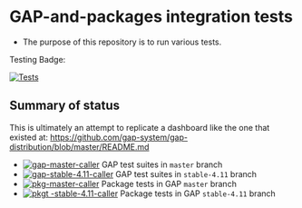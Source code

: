 # GAP-and-packages integration tests

* The purpose of this repository is to run various tests.

Testing Badge:

[![Tests](https://img.shields.io/endpoint?url=https://raw.githubusercontent.com/FriedrichRober/integration/data/badges/badge.json)](https://github.com/FriedrichRober/integration/actions/workflows/pkg-master-caller.yml)


## Summary of status

This is ultimately an attempt to replicate a dashboard like the one that existed at: <https://github.com/gap-system/gap-distribution/blob/master/README.md>

* [![gap-master-caller](https://github.com/gap-infra/integration/actions/workflows/gap-master-caller.yml/badge.svg)](https://github.com/gap-infra/integration/actions/workflows/gap-master-caller.yml) GAP test suites in `master` branch
* [![gap-stable-4.11-caller](https://github.com/gap-infra/integration/actions/workflows/gap-stable-4.11-caller.yml/badge.svg)](https://github.com/gap-infra/integration/actions/workflows/gap-stable-4.11-caller.yml) GAP test suites in `stable-4.11` branch
* [![pkg-master-caller](https://github.com/gap-infra/integration/actions/workflows/pkg-master-caller.yml/badge.svg)](https://github.com/gap-infra/integration/actions/workflows/pkg-master-caller.yml) Package tests in GAP `master` branch
* [![pkgt -stable-4.11-caller](https://github.com/gap-infra/integration/actions/workflows/pkg-stable-4.11-caller.yml/badge.svg)](https://github.com/gap-infra/integration/actions/workflows/pkg-stable-4.11-caller.yml) Package tests in GAP `stable-4.11` branch
